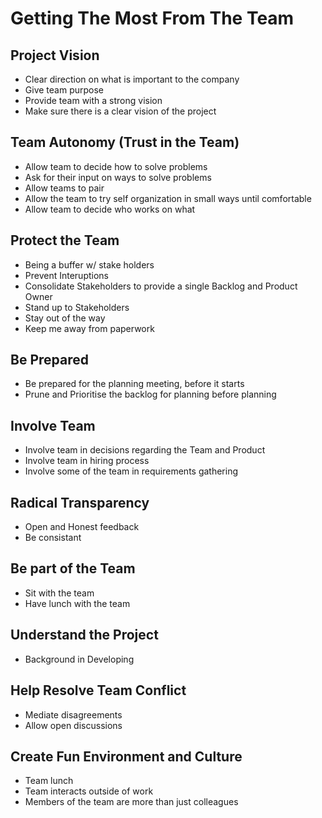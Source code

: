 Getting The Most From The Team
==============================

Project Vision
--------------

  * Clear direction on what is important to the company
  * Give team purpose
  * Provide team with a strong vision
  * Make sure there is a clear vision of the project


Team Autonomy (Trust in the Team)
---------------------------------

  * Allow team to decide how to solve problems
  * Ask for their input on ways to solve problems
  * Allow teams to pair
  * Allow the team to try self organization in small ways until comfortable
  * Allow team to decide who works on what


Protect the Team
----------------

  * Being a buffer w/ stake holders
  * Prevent Interuptions
  * Consolidate Stakeholders to provide a single Backlog and Product Owner
  * Stand up to Stakeholders
  * Stay out of the way
  * Keep me away from paperwork


Be Prepared
-----------

  * Be prepared for the planning meeting, before it starts
  * Prune and Prioritise the backlog for planning before planning


Involve Team
------------

  * Involve team in decisions regarding the Team and Product
  * Involve team in hiring process
  * Involve some of the team in requirements gathering


Radical Transparency
--------------------

  * Open and Honest feedback
  * Be consistant


Be part of the Team
-------------------

  * Sit with the team
  * Have lunch with the team


Understand the Project
----------------------

  * Background in Developing


Help Resolve Team Conflict
--------------------------

  * Mediate disagreements
  * Allow open discussions


Create Fun Environment and Culture
----------------------------------

  * Team lunch
  * Team interacts outside of work
  * Members of the team are more than just colleagues
